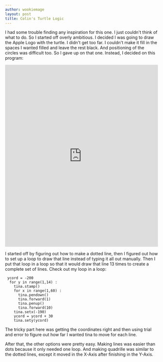 ```yaml
---
author: wookiemage
layout: post
title: Colin's Turtle Logic
---
```

I had some trouble finding any inspiration for this one. I just couldn't think of what to do.
So I started off overly ambitious. I decided I was going to draw the Apple Logo with the turtle. I didn't get too far. I couldn't make it fill in the spaces I wanted filled and leave the rest black. And positioning of the circles was difficult too. So I gave up on that one.
Instead, I decided on this program:
<iframe src="https://trinket.io/embed/python/f4b996cffb" width="100%" height="600" frameborder="0" marginwidth="0" marginheight="0" allowfullscreen></iframe>

I started off by figuring out how to make a dotted line, then I figured out how to set up a loop to draw that line instead of typing it all out manually. Then I put that loop in a loop so that it would draw that line 13 times to create a complete set of lines.
Check out my loop in a loop:
```
 ycord = -200
  for y in range(1,14) :
    tina.stamp()
    for x in range(1,60) :
      tina.pendown()
      tina.forward(1)
      tina.penup()
      tina.forward(10)
    tina.setx(-190)
    ycord = ycord + 30
    tina.sety(ycord)
```
The tricky part here was getting the coordinates right and then using trial and error to figure out how far I wanted tina to move for each line.

After that, the other options were pretty easy. Making lines was easier than dots because it only needed one loop. And making quadrille was similar to the dotted lines, except it moved in the X-Axis after finishing in the Y-Axis.
